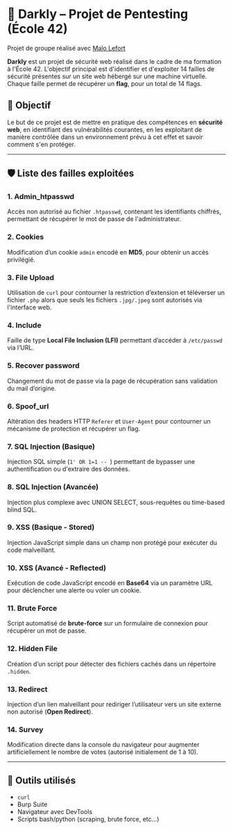 # 🔐 Darkly – Projet de Pentesting (École 42)

Projet de groupe réalisé avec [Malo Lefort](https://github.com/Malolfrt)

**Darkly** est un projet de sécurité web réalisé dans le cadre de ma formation à l'École 42. L'objectif principal est d'identifier et d'exploiter 14 failles de sécurité présentes sur un site web hébergé sur une machine virtuelle. Chaque faille permet de récupérer un **flag**, pour un total de 14 flags.

## 🧠 Objectif

Le but de ce projet est de mettre en pratique des compétences en **sécurité web**, en identifiant des vulnérabilités courantes, en les exploitant de manière contrôlée dans un environnement prévu à cet effet et savoir comment s'en protéger.

---

## 🛡️ Liste des failles exploitées

### 1. Admin_htpasswd
Accès non autorisé au fichier `.htpasswd`, contenant les identifiants chiffrés, permettant de récupérer le mot de passe de l'administrateur.

### 2. Cookies
Modification d’un cookie `admin` encodé en **MD5**, pour obtenir un accès privilégié.

### 3. File Upload
Utilisation de `curl` pour contourner la restriction d’extension et téléverser un fichier `.php` alors que seuls les fichiers `.jpg/.jpeg` sont autorisés via l'interface web.

### 4. Include
Faille de type **Local File Inclusion (LFI)** permettant d’accéder à `/etc/passwd` via l’URL.

### 5. Recover password
Changement du mot de passe via la page de récupération sans validation du mail d’origine.

### 6. Spoof_url
Altération des headers HTTP `Referer` et `User-Agent` pour contourner un mécanisme de protection et récupérer un flag.

### 7. SQL Injection (Basique)
Injection SQL simple (`1' OR 1=1 -- `) permettant de bypasser une authentification ou d'extraire des données.

### 8. SQL Injection (Avancée)
Injection plus complexe avec UNION SELECT, sous-requêtes ou time-based blind SQL.

### 9. XSS (Basique - Stored)
Injection JavaScript simple dans un champ non protégé pour exécuter du code malveillant.

### 10. XSS (Avancé - Reflected)
Exécution de code JavaScript encodé en **Base64** via un paramètre URL pour déclencher une alerte ou voler un cookie.

### 11. Brute Force
Script automatisé de **brute-force** sur un formulaire de connexion pour récupérer un mot de passe.

### 12. Hidden File
Création d’un script pour détecter des fichiers cachés dans un répertoire `.hidden`.

### 13. Redirect
Injection d’un lien malveillant pour rediriger l’utilisateur vers un site externe non autorisé (**Open Redirect**).

### 14. Survey
Modification directe dans la console du navigateur pour augmenter artificiellement le nombre de votes (autorisé initialement de 1 à 10).

---

## 🧰 Outils utilisés

- `curl`
- Burp Suite
- Navigateur avec DevTools
- Scripts bash/python (scraping, brute force, etc...)
